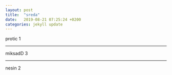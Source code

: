 ```yaml
---
layout: post
title:  "sreda"
date:   2019-08-21 07:25:24 +0200
categories: jekyll update
---
```


protic 1  

***

miksadD 3  

***

nesin 2  